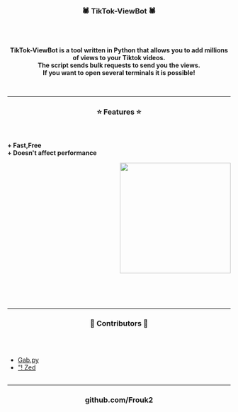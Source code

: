 ### <p align="center">🕷️ TikTok-ViewBot 🕷️</p>

<br><br>
<p align="center">
<strong>
TikTok-ViewBot is a tool written in Python that allows you to add millions of views to your Tiktok videos.
<br>
The script sends bulk requests to send you the views.
<br>
If you want to open several terminals it is possible!
</strong>
</p>
<br>

-----

### <p align="center">⭐ Features ⭐</p>

<br><br>
<strong>+ Fast,Free</strong>
<br>
<strong>+ Doesn't affect performance</strong>
<br>

<p align="right">
<img src="https://cdn.discordapp.com/icons/951118293975040050/b700004d040b1e01780e10c590ed7990.webp?size=96." width="250", height="250">
</p>

<br>
<br><br>

-----
  
### <p align="center">🎨 Contributors 🎨</p>

<br><br>
* [Gab.py](https://github.com/Gabthefirst)
* ["! Zed](https://github.com/ZedCroy)
<br><br>

-----

### <p align="center">github.com/Frouk2</p>

